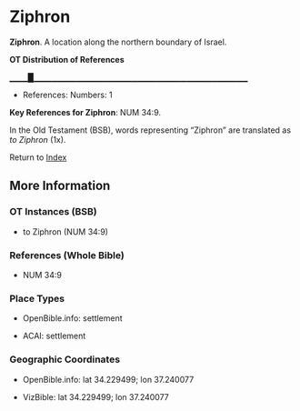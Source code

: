# Ziphron
**Ziphron**. 
A location along the northern boundary of Israel. 


**OT Distribution of References**

▁▁▁█▁▁▁▁▁▁▁▁▁▁▁▁▁▁▁▁▁▁▁▁▁▁▁▁▁▁▁▁▁▁▁▁▁▁▁
* References: Numbers: 1



**Key References for Ziphron**: 
NUM 34:9. 


In the Old Testament (BSB), words representing “Ziphron” are translated as 
*to Ziphron* (1x). 




Return to [Index](00-Index.md)

## More Information

### OT Instances (BSB)

* to Ziphron (NUM 34:9)



### References (Whole Bible)

* NUM 34:9


### Place Types

* OpenBible.info: settlement

* ACAI: settlement



### Geographic Coordinates

* OpenBible.info: lat 34.229499; lon 37.240077

* VizBible: lat 34.229499; lon 37.240077




